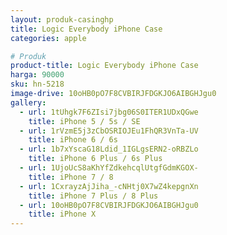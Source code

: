 ```yaml
---
layout: produk-casinghp
title: Logic Everybody iPhone Case
categories: apple

# Produk
product-title: Logic Everybody iPhone Case
harga: 90000
sku: hn-5218
image-drive: 10oHB0pO7F8CVBIRJFDGKJO6AIBGHJgu0
gallery:
  - url: 1tUhgk7F6ZIsi7jbg06S0ITER1UDxQGwe
    title: iPhone 5 / 5s / SE
  - url: 1rVzmE5j3zCbOSRIOJEu1FhQR3VnTa-UV
    title: iPhone 6 / 6s
  - url: 1b7xYscaG18Ldid_1IGLgsERN2-oRBZLo
    title: iPhone 6 Plus / 6s Plus
  - url: 1UjoUcS8aKhYfZdkehcqlUtgfGdmKGOX-
    title: iPhone 7 / 8
  - url: 1CxrayzAjJiha_-cNHtj0X7wZ4kepgnXn
    title: iPhone 7 Plus / 8 Plus
  - url: 10oHB0pO7F8CVBIRJFDGKJO6AIBGHJgu0
    title: iPhone X
---
```

